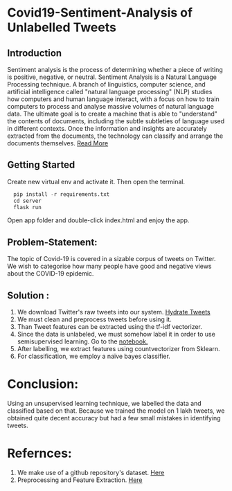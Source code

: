 # Covid19-Sentiment-Analysis of Unlabelled Tweets
## Introduction
Sentiment analysis is the process of determining whether a piece of writing is positive, negative, or neutral. Sentiment Analysis is a Natural Language Processing technique. A branch of linguistics, computer science, and artificial intelligence called "natural language processing" (NLP) studies how computers and human language interact, with a focus on how to train computers to process and analyse massive volumes of natural language data.
The ultimate goal is to create a machine that is able to "understand" the contents of documents, including the subtle subtleties of language used in different contexts.
Once the information and insights are accurately extracted from the documents, the technology can classify and arrange the documents themselves. [Read More](https://en.wikipedia.org/wiki/Natural_language_processing)


## Getting Started
Create new virtual env and activate it.
Then open the terminal.
```python
  pip install -r requirements.txt
  cd server
  flask run
```
Open app folder and double-click index.html and enjoy the app.

## Problem-Statement:
The topic of Covid-19 is covered in a sizable corpus of tweets on Twitter. We wish to categorise how many people have good and negative views about the COVID-19 epidemic. 


## Solution :
1. We download Twitter's raw tweets into our system. [Hydrate Tweets](https://towardsdatascience.com/learn-how-to-easily-hydrate-tweets-a0f393ed340e)
2. We must clean and preprocess tweets before using it.
3. Than Tweet features can be extracted using the tf-idf vectorizer.
4. Since the data is unlabeled, we must somehow label it in order to use semisupervised learning. Go to the [notebook.](https://github.com/rohit-khoiwal-30/Covid19-Sentiment-Analysis/blob/master/Sentiment_Analysis.ipynb)
5. After labelling, we extract features using countvectorizer from Sklearn.
6. For classification, we employ a naïve bayes classifier. 

# Conclusion:
Using an unsupervised learning technique, we labelled the data and classified based on that. Because we trained the model on 1 lakh tweets, we obtained quite decent accuracy but had a few small mistakes in identifying tweets. 

# Refernces:
1. We make use of a github repository's dataset. [Here](https://github.com/thepanacealab/covid19_twitter)
2. Preprocessing and Feature Extraction. [Here](https://towardsdatascience.com/twitter-sentiment-analysis-classification-using-nltk-python-fa912578614c)
